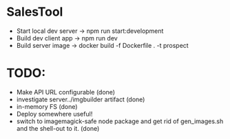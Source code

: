 # SalesTool

* Start local dev server -> npm run start:development
* Build dev client app -> npm run dev
* Build server image -> docker build -f Dockerfile . -t prospect

# TODO:
* Make API URL configurable (done)
* investigate server../imgbuilder artifact (done)
* in-memory FS (done)
* Deploy somewhere useful!
* switch to imagemagick-safe node package and get rid of gen_images.sh and the shell-out to it. (done)

